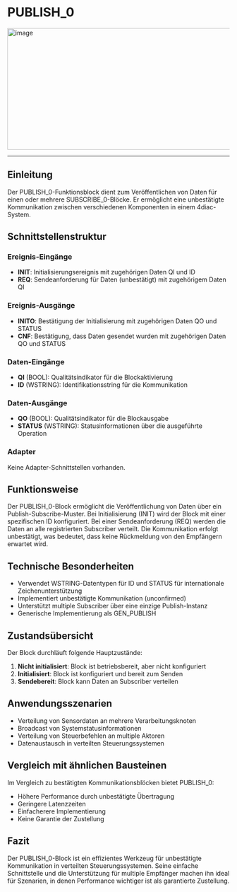 # PUBLISH_0

<img width="1376" height="275" alt="image" src="https://github.com/user-attachments/assets/f9770c1e-3c0e-439f-9f65-d01566aeb2a0" />

* * * * * * * * * *

## Einleitung
Der PUBLISH_0-Funktionsblock dient zum Veröffentlichen von Daten für einen oder mehrere SUBSCRIBE_0-Blöcke. Er ermöglicht eine unbestätigte Kommunikation zwischen verschiedenen Komponenten in einem 4diac-System.

## Schnittstellenstruktur

### **Ereignis-Eingänge**
- **INIT**: Initialisierungsereignis mit zugehörigen Daten QI und ID
- **REQ**: Sendeanforderung für Daten (unbestätigt) mit zugehörigem Daten QI

### **Ereignis-Ausgänge**
- **INITO**: Bestätigung der Initialisierung mit zugehörigen Daten QO und STATUS
- **CNF**: Bestätigung, dass Daten gesendet wurden mit zugehörigen Daten QO und STATUS

### **Daten-Eingänge**
- **QI** (BOOL): Qualitätsindikator für die Blockaktivierung
- **ID** (WSTRING): Identifikationsstring für die Kommunikation

### **Daten-Ausgänge**
- **QO** (BOOL): Qualitätsindikator für die Blockausgabe
- **STATUS** (WSTRING): Statusinformationen über die ausgeführte Operation

### **Adapter**
Keine Adapter-Schnittstellen vorhanden.

## Funktionsweise
Der PUBLISH_0-Block ermöglicht die Veröffentlichung von Daten über ein Publish-Subscribe-Muster. Bei Initialisierung (INIT) wird der Block mit einer spezifischen ID konfiguriert. Bei einer Sendeanforderung (REQ) werden die Daten an alle registrierten Subscriber verteilt. Die Kommunikation erfolgt unbestätigt, was bedeutet, dass keine Rückmeldung von den Empfängern erwartet wird.

## Technische Besonderheiten
- Verwendet WSTRING-Datentypen für ID und STATUS für internationale Zeichenunterstützung
- Implementiert unbestätigte Kommunikation (unconfirmed)
- Unterstützt multiple Subscriber über eine einzige Publish-Instanz
- Generische Implementierung als GEN_PUBLISH

## Zustandsübersicht
Der Block durchläuft folgende Hauptzustände:
1. **Nicht initialisiert**: Block ist betriebsbereit, aber nicht konfiguriert
2. **Initialisiert**: Block ist konfiguriert und bereit zum Senden
3. **Sendebereit**: Block kann Daten an Subscriber verteilen

## Anwendungsszenarien
- Verteilung von Sensordaten an mehrere Verarbeitungsknoten
- Broadcast von Systemstatusinformationen
- Verteilung von Steuerbefehlen an multiple Aktoren
- Datenaustausch in verteilten Steuerungssystemen

## Vergleich mit ähnlichen Bausteinen
Im Vergleich zu bestätigten Kommunikationsblöcken bietet PUBLISH_0:
- Höhere Performance durch unbestätigte Übertragung
- Geringere Latenzzeiten
- Einfacherere Implementierung
- Keine Garantie der Zustellung

## Fazit
Der PUBLISH_0-Block ist ein effizientes Werkzeug für unbestätigte Kommunikation in verteilten Steuerungssystemen. Seine einfache Schnittstelle und die Unterstützung für multiple Empfänger machen ihn ideal für Szenarien, in denen Performance wichtiger ist als garantierte Zustellung.
